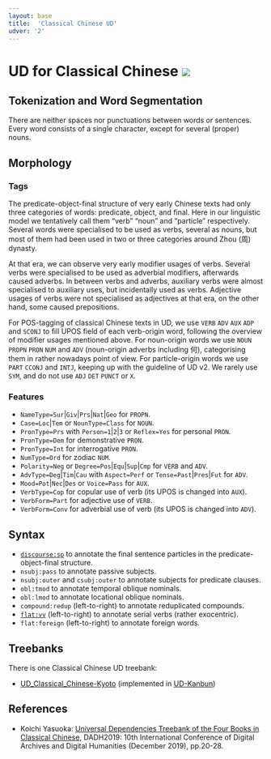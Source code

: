 ```yaml
---
layout: base
title:  'Classical Chinese UD'
udver: '2'
---
```

# UD for Classical Chinese <span class="flagspan"><img class="flag" src="https://universaldependencies.org/flags/svg/CN-QING.svg" /></span>

## Tokenization and Word Segmentation

There are neither spaces nor punctuations between words or sentences. Every word consists of a single character, except for several (proper) nouns.

## Morphology

### Tags

The predicate-object-final structure of very early Chinese texts had only three categories of words: predicate, object, and final. Here in our linguistic model we tentatively call them “verb” “noun” and “particle” respectively. Several words were specialised to be used as verbs, several as nouns, but most of them had been used in two or three categories around Zhou (周) dynasty.

At that era, we can observe very early modifier usages of verbs. Several verbs were specialised to be used as adverbial modifiers, afterwards caused adverbs. In between verbs and adverbs, auxiliary verbs were almost specialised to auxiliary uses, but incidentally used as verbs. Adjective usages of verbs were not specialised as adjectives at that era, on the other hand, some caused prepositions.

For POS-tagging of classical Chinese texts in UD, we use `VERB` `ADV` `AUX` `ADP` and `SCONJ` to fill UPOS field of each verb-origin word, following the overview of modifier usages mentioned above. For noun-origin words we use `NOUN` `PROPN` `PRON` `NUM` and `ADV` (noun-origin adverbs including 何), categorising them in rather nowadays point of view. For particle-origin words we use `PART` `CCONJ` and `INTJ`, keeping up with the guideline of UD v2. We rarely use `SYM`, and do not use `ADJ` `DET` `PUNCT` or `X`.

### Features

* `NameType=Sur`|`Giv`|`Prs`|`Nat`|`Geo` for `PROPN`.
* `Case=Loc`|`Tem` or `NounType=Class` for `NOUN`.
* `PronType=Prs` with `Person=1`|`2`|`3` or `Reflex=Yes` for personal `PRON`.
* `PronType=Dem` for demonstrative `PRON`.
* `PronType=Int` for interrogative `PRON`.
* `NumType=Ord` for zodiac `NUM`.
* `Polarity=Neg` or `Degree=Pos`|`Equ`|`Sup`|`Cmp` for `VERB` and `ADV`.
* `AdvType=Deg`|`Tim`|`Cau` with `Aspect=Perf` or `Tense=Past`|`Pres`|`Fut` for `ADV`.
* `Mood=Pot`|`Nec`|`Des` or `Voice=Pass` for `AUX`.
* `VerbType=Cop` for copular use of verb (its UPOS is changed into `AUX`).
* `VerbForm=Part` for adjective use of `VERB`.
* `VerbForm=Conv` for adverbial use of verb (its UPOS is changed into `ADV`).

## Syntax

* [`discourse:sp`](dep/discourse-sp.html) to annotate the final sentence particles in the predicate-object-final structure.
* `nsubj:pass` to annotate passive subjects.
* `nsubj:outer` and `csubj:outer` to annotate subjects for predicate clauses.
* `obl:tmod` to annotate temporal oblique nominals.
* `obl:lmod` to annotate locational oblique nominals.
* `compound:redup` (left-to-right) to annotate reduplicated compounds.
* [`flat:vv`](dep/flat-vv.html) (left-to-right) to annotate serial verbs (rather exocentric).
* `flat:foreign` (left-to-right) to annotate foreign words.

## Treebanks

There is one Classical Chinese UD treebank:

* [UD_Classical_Chinese-Kyoto](https://universaldependencies.org/treebanks/lzh_kyoto/) (implemented in [UD-Kanbun](https://github.com/KoichiYasuoka/UD-Kanbun/))

## References

* Koichi Yasuoka: [Universal Dependencies Treebank of the Four Books in Classical Chinese](http://hdl.handle.net/2433/245217), DADH2019: 10th International Conference of Digital Archives and Digital Humanities (December 2019), pp.20-28.
